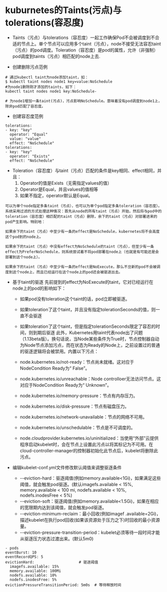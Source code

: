 # kuburnetes的Taints(污点)与tolerations(容忍度)

* Taints（污点）与tolerations（容忍度）一起工作确保Pod不会被调度到不合适的节点上。单个节点可以应用多个taint（污点），node不接受无法容忍taint（污点）的pod调度。Toleration（容忍度）是pod的属性，允许（非强制）pod调度到taints（污点）相匹配的node上去.



* 创建删除污点范例
```
# 通过kubectl taint为node添加taint，如：
$ kubectl taint nodes node1 key=value:NoSchedule
#为node1删除刚才添加的taints，如下：
kubectl taint nodes node1 key:NoSchedule-

# 为node1增加一条taint(污点)，污点影响NoSchedule。意味着没有pod调度到node1上，除非pod匹配了容忍度。  
```

* 创建容忍度范例
```
tolerations:
- key: "key"
  operator: "Equal"
  value: "value"
  effect: "NoSchedule"
tolerations:
- key: "key"
  operator: "Exists"
  effect: "NoSchedule"
```

* Toleration（容忍度）与taint（污点）匹配的条件是key相同、effect相同，并且：
   1. Operator的值是Exists（无需指定values的值）
   2. Operator是Equal，并且values的值相等
   3. 如果不指定，operator默认是Equal。

```
可以为单个node指定多条taint（污点），也可以为单个pod指定多条toleration（容忍度）。系统采用过滤的方式处理这种情况：首先从node的所有taint（污点）开始，然后将与pod中的toleration（容忍度）相匹配的taint（污点）删除，余下的taint（污点）对部署进来的pod产生影响。特别地：

如果余下的taint（污点）中至少有一条的effect是NoSchedule，kubernetes将不会高度这个pod到的node上。

如果余下的taint（污点）中没有effect为NoSchedule的taint（污点），但至少有一条effect为PreferNoSchedule，则系统尝试着不将pod部署在node上（也就是有可能还是会部署到这个node上）。

如果余下的taint（污点）中至少有一条的effect是NoExecute，那么不旦新的pod不会被调度到这个node上，而且已经运行在这个node上的pod还会被驱逐出去。
```

* 基于taint的驱逐
先前提到的effect为NoExecute的taint，它对已经运行在node上的pod的影响如下：
   * 如果pod没有toleration这个taint的话，pod立即被驱逐。
   * 如果toleration了这个taint，并且没有指定tolerationSeconds的值，则一直不会驱逐
   * 如果toleration了这个taint，但是指定tolerationSeconds限定了容忍的时间，则到期后驱逐
此外，Kubernetes用taint代表node出了问题（1.13beta版）。换句话说，当Node某些条件为True时，节点控制器自动为Node节点添加污点，而在状态为Ready的Node上，之前设置过的普通的驱逐逻辑将会被禁用。内置以下污点：

   * node.kubernetes.io/not-ready：节点尚未就绪。这对应于NodeCondition Ready为“ False”。
   * node.kubernetes.io/unreachable：Node controlloer无法访问节点。这对应于NodeCondition Ready为“ Unknown”。
   * node.kubernetes.io/memory-pressure：节点有内存压力。
   * node.kubernetes.io/disk-pressure：节点有磁盘压力。
   * node.kubernetes.io/network-unavailable：节点的网络不可用。
   * node.kubernetes.io/unschedulable：节点是不可调度的。
   * node.cloudprovider.kubernetes.io/uninitialized：当使用“外部”云提供程序启动kubelet时，会在节点上设置此污点以将其标记为不可用。在cloud-controller-manager的控制器初始化此节点后，kubelet将删除此污点。



* 编辑kubelet-conf.yml文件修改默认阈值来调整驱逐条件
   * --eviction-hard：驱逐阈值(例如memory.available<1Gi)，如果满足这些阈值，就会触发pod驱逐。(默认imagefs.available < 15%, memory.available < 100 mi, nodefs.available < 10%, nodefs.inodesFree < 5%)
   * --eviction-soft：驱逐阈值(例如memory.available<1.5Gi)，如果在相应的宽限期内达到该阈值，就会触发pod驱逐。
   * --eviction-minimum-reclaim：最小回收(例如imagef .available=2Gi)，描述kubelet在执行pod回收(如果该资源处于压力之下)时回收的最小资源量。
   * --eviction-pressure-transition-period：kubelet必须等待一段时间才能从驱逐压力状态过渡出来。(默认5m0)

```
- pods
eventBurst: 10
eventRecordQPS: 5
evictionHard:                    # 驱逐阈值
  imagefs.available: 15%
  memory.available: 100Mi
  nodefs.available: 10%
  nodefs.inodesFree: 5%
evictionPressureTransitionPeriod: 5m0s  # 等待释放时间
```
